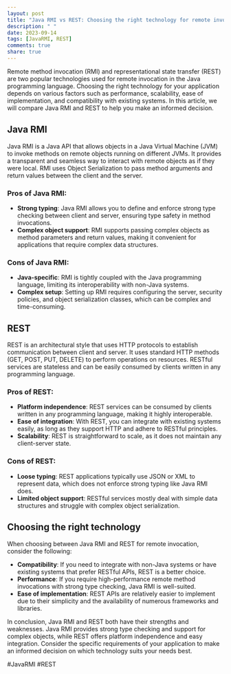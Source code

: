 ```yaml
---
layout: post
title: "Java RMI vs REST: Choosing the right technology for remote invocation"
description: " "
date: 2023-09-14
tags: [JavaRMI, REST]
comments: true
share: true
---
```


Remote method invocation (RMI) and representational state transfer (REST) are two popular technologies used for remote invocation in the Java programming language. Choosing the right technology for your application depends on various factors such as performance, scalability, ease of implementation, and compatibility with existing systems. In this article, we will compare Java RMI and REST to help you make an informed decision.

## Java RMI

Java RMI is a Java API that allows objects in a Java Virtual Machine (JVM) to invoke methods on remote objects running on different JVMs. It provides a transparent and seamless way to interact with remote objects as if they were local. RMI uses Object Serialization to pass method arguments and return values between the client and the server.

### Pros of Java RMI:
- **Strong typing**: Java RMI allows you to define and enforce strong type checking between client and server, ensuring type safety in method invocations.
- **Complex object support**: RMI supports passing complex objects as method parameters and return values, making it convenient for applications that require complex data structures.

### Cons of Java RMI:
- **Java-specific**: RMI is tightly coupled with the Java programming language, limiting its interoperability with non-Java systems.
- **Complex setup**: Setting up RMI requires configuring the server, security policies, and object serialization classes, which can be complex and time-consuming.

## REST

REST is an architectural style that uses HTTP protocols to establish communication between client and server. It uses standard HTTP methods (GET, POST, PUT, DELETE) to perform operations on resources. RESTful services are stateless and can be easily consumed by clients written in any programming language.

### Pros of REST:
- **Platform independence**: REST services can be consumed by clients written in any programming language, making it highly interoperable.
- **Ease of integration**: With REST, you can integrate with existing systems easily, as long as they support HTTP and adhere to RESTful principles.
- **Scalability**: REST is straightforward to scale, as it does not maintain any client-server state.

### Cons of REST:
- **Loose typing**: REST applications typically use JSON or XML to represent data, which does not enforce strong typing like Java RMI does.
- **Limited object support**: RESTful services mostly deal with simple data structures and struggle with complex object serialization.

## Choosing the right technology

When choosing between Java RMI and REST for remote invocation, consider the following:

- **Compatibility**: If you need to integrate with non-Java systems or have existing systems that prefer RESTful APIs, REST is a better choice.
- **Performance**: If you require high-performance remote method invocations with strong type checking, Java RMI is well-suited.
- **Ease of implementation**: REST APIs are relatively easier to implement due to their simplicity and the availability of numerous frameworks and libraries.

In conclusion, Java RMI and REST both have their strengths and weaknesses. Java RMI provides strong type checking and support for complex objects, while REST offers platform independence and easy integration. Consider the specific requirements of your application to make an informed decision on which technology suits your needs best.

#JavaRMI #REST